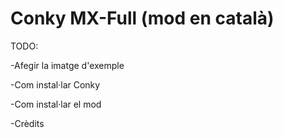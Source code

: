 # Conky MX-Full (mod en català)

TODO:

-Afegir la imatge d'exemple

-Com instal·lar Conky

-Com instal·lar el mod

-Crèdits
